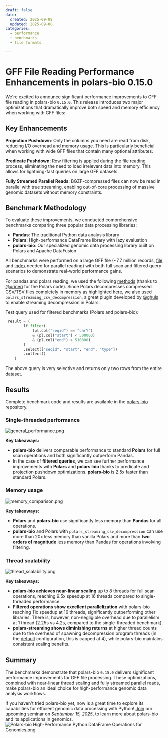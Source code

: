 ```yaml
---
draft: false
date:
  created: 2025-09-08
  updated: 2025-09-08
categories:
  - performance
  - benchmarks
  - file formats

---
```


# GFF File Reading Performance Enhancements in polars-bio 0.15.0

We're excited to announce significant performance improvements to GFF file reading in polars-bio `0.15.0`. This release introduces two major optimizations that dramatically improve both speed and memory efficiency when working with GFF files:

## Key Enhancements

**Projection Pushdown**: Only the columns you need are read from disk, reducing I/O overhead and memory usage. This is particularly beneficial when working with wide GFF files that contain many optional attributes.

**Predicate Pushdown**: Row filtering is applied during the file reading process, eliminating the need to load irrelevant data into memory. This allows for lightning-fast queries on large GFF datasets.

**Fully Streamed Parallel Reads**: BGZF-compressed files can now be read in parallel with true streaming, enabling out-of-core processing of massive genomic datasets without memory constraints.

## Benchmark Methodology

To evaluate these improvements, we conducted comprehensive benchmarks comparing three popular data processing libraries:

- **Pandas**: The traditional Python data analysis library
- **Polars**: High-performance DataFrame library with lazy evaluation
- **polars-bio**: Our specialized genomic data processing library built on Polars and Apache DataFusion

All benchmarks were performed on a large GFF file (~7.7 million records, [file](https://drive.google.com/file/d/1PsHqKG-gyRJy5-sNzuH3xRntw4Er--Si/view?usp=sharing) and [index](https://drive.google.com/file/d/173RT5Afi2jAh64uCJwNRGHF4ozYU-xzX/view?usp=sharing) needed for parallel reading) with both full scan and filtered query scenarios to demonstrate real-world performance gains.

For pandas and polars reading, we used the following [methods](https://github.com/biodatageeks/polars-bio/blob/master/benchmarks/gff_parsers.py) (thanks to [@urineri](https://github.com/urineri) for the Polars code).
Since Polars decompresses compressed CSV/TSV files completely in memory as highlighted [here](https://github.com/ghuls/polars_streaming_csv_decompression/blob/main/README.md), we also used `polars_streaming_csv_decompression`, a great plugin developed by [@ghuls](https://github.com/ghuls/polars_streaming_csv_decompression) to enable streaming decompression in Polars.

Test query used for filtered benchmarks (Polars and polars-bio):

```python
 result = (
        lf.filter(
            (pl.col("seqid") == "chrY")
            & (pl.col("start") < 500000)
            & (pl.col("end") > 510000)
        )
        .select(["seqid", "start", "end", "type"])
        .collect()
    )
```

The above query is very selective and returns only two rows from the entire dataset.

## Results

Complete benchmark code and results are available in the [polars-bio](https://github.com/biodatageeks/polars-bio/tree/master/benchmarks) repository.

### Single-threaded performance

![general_performance.png](figures/gff-read-optimization-2025-09/general_performance.png)

**Key takeaways:**

- **polars-bio** delivers comparable performance to standard **Polars** for full scan operations and both significantly outperform Pandas.
- In the case of **filtered queries**, we can see further performance improvements with **Polars** and **polars-bio** thanks to predicate and projection pushdown optimizations. **polars-bio** is 2.5x faster than standard Polars.

### Memory usage

![memory_comparison.png](figures/gff-read-optimization-2025-09/memory_comparison.png)

**Key takeaways:**

- **Polars** and **polars-bio** use significantly less memory than **Pandas** for all operations.
- **polars-bio** and Polars with `polars_streaming_csv_decompression` can use more than 20x less memory than vanilla Polars and more than **two orders of magnitude** less memory than Pandas for operations involving filtering.


### Thread scalability

![thread_scalability.png](figures/gff-read-optimization-2025-09/thread_scalability.png)

**Key takeaways:**

- **polars-bio achieves near-linear scaling** up to 8 threads for full scan operations, reaching 9.5x speedup at 16 threads compared to single-threaded performance.
- **Filtered operations show excellent parallelization** with polars-bio reaching 11x speedup at 16 threads, significantly outperforming other libraries. There is, however, non-negligible overhead due to parallelism at 1 thread (2.25s vs 4.2s, compared to the single-threaded benchmark).
- **polars-streaming shows diminishing returns** at higher thread counts due to the overhead of spawning decompression program threads (in the [default](https://github.com/pycompression/xopen/blob/main/src/xopen/__init__.py#L182) configuration, this is capped at 4), while polars-bio maintains consistent scaling benefits.

## Summary

The benchmarks demonstrate that polars-bio `0.15.0` delivers significant performance improvements for GFF file processing. These optimizations, combined with near-linear thread scaling and fully streamed parallel reads, make polars-bio an ideal choice for high-performance genomic data analysis workflows.


If you haven't tried polars-bio yet, now is a great time to explore its capabilities for efficient genomic data processing with Python! [Join](https://docs.google.com/forms/d/e/1FAIpQLSdxE3admdmAPE_PVSsUvjJAPXuDAKN4VjHLWJWmXGNVqX6mzw/viewform?usp=dialog) our upcoming seminar on *September 15, 2025*, to learn more about polars-bio and its applications in genomics.
![Polars-bio High-Performance Python DataFrame Operations for Genomics.png](figures/gff-read-optimization-2025-09/Polars-bio%20High-Performance%20Python%20DataFrame%20Operations%20for%20Genomics.png)

